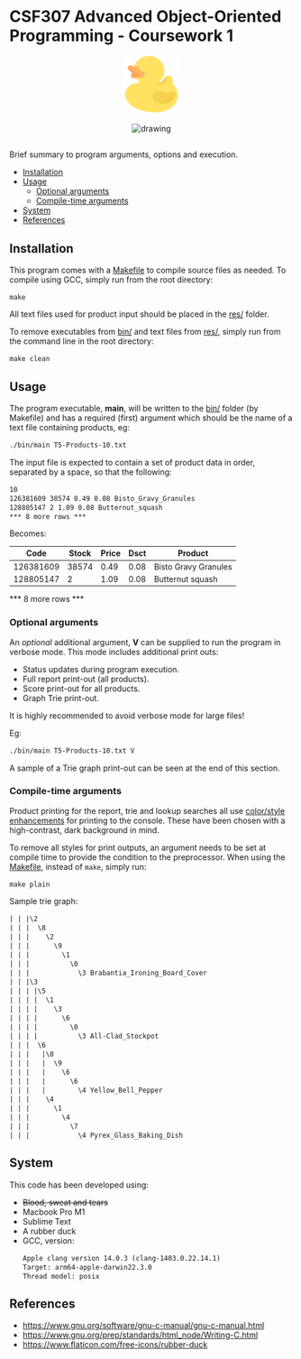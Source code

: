 # CSF307 Advanced Object-Oriented Programming - Coursework 1
<p align="center">
  <img src="res/rubber-duck.png" alt="drawing" width="100"/><br><br>
  <img src="https://img.shields.io/github/followers/micahdougall?style=social" alt="drawing" width="100"/>
</p>


## 

Brief summary to program arguments, options and execution.

- [Installation](#installation)
- [Usage](#usage)
  - [Optional arguments](#optional-arguments)
  - [Compile-time arguments](#compile-time-arguments)
- [System](#system)
- [References](#usage)


## Installation

This program comes with a [Makefile](Makefile) to compile source files as needed. To compile using GCC, simply run from the root directory:
```
make
```

All text files used for product input should be placed in the [res/](res/) folder.

To remove executables from [bin/](bin/) and text files from [res/](res/), simply run from the command line in the root directory:
```
make clean
```


## Usage

The program executable, **main**, will be written to the [bin/](bin/) folder (by Makefile) and has a required (first) argument which should be the name of a text file containing products, eg:
```bash
./bin/main T5-Products-10.txt
```

The input file is expected to contain a set of product data in order, separated by a space, so that the following:
```
10
126381609 38574 0.49 0.08 Bisto_Gravy_Granules
128805147 2 1.09 0.08 Butternut_squash
*** 8 more rows ***
```

Becomes:

|Code | Stock | Price | Dsct | Product |
|--- | --- | ---|---|---|
|126381609 | 38574 | 0.49 | 0.08 | Bisto Gravy Granules |
|128805147 | 2 | 1.09 | 0.08 | Butternut squash |

*** 8 more rows ***


### Optional arguments

An *optional* additional argument, **V** can be supplied to run the program in verbose mode. This mode includes additional print outs:
  - Status updates during program execution.
  - Full report print-out (all products).
  - Score print-out for all products.
  - Graph Trie print-out.

It is highly recommended to avoid verbose mode for large files!

Eg:
```bash
./bin/main T5-Products-10.txt V
```

A sample of a Trie graph print-out can be seen at the end of this section.


### Compile-time arguments

Product printing for the report, trie and lookup searches all use [color/style enhancements](src/global.h) for printing to the console. These have been chosen with a high-contrast, dark background in mind.

To remove all styles for print outputs, an argument needs to be set at compile time to provide the condition to the preprocessor. When using the [Makefile](Makefile), instead of `make`, simply run:
```
make plain
``` 

Sample trie graph:

```
| | |\2
| | |  \8
| | |    \2
| | |      \9
| | |        \1
| | |          \0
| | |            \3 Brabantia_Ironing_Board_Cover
| | |\3
| | | |\5
| | | |  \1
| | | |    \3
| | | |      \6
| | | |        \0
| | | |          \3 All-Clad_Stockpot
| | |  \6
| | |   |\0
| | |   |  \9
| | |   |    \6
| | |   |      \6
| | |   |        \4 Yellow_Bell_Pepper
| | |    \4
| | |      \1
| | |        \4
| | |          \7
| | |            \4 Pyrex_Glass_Baking_Dish
```


## System

This code has been developed using:
- ~~Blood, sweat and tears~~
- Macbook Pro M1
- Sublime Text
- A rubber duck
- GCC, version:
    ```
    Apple clang version 14.0.3 (clang-1403.0.22.14.1)
    Target: arm64-apple-darwin22.3.0
    Thread model: posix
    ```


## References

- https://www.gnu.org/software/gnu-c-manual/gnu-c-manual.html
- https://www.gnu.org/prep/standards/html_node/Writing-C.html
- https://www.flaticon.com/free-icons/rubber-duck

